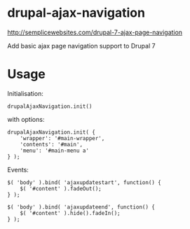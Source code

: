 drupal-ajax-navigation
======================

<http://semplicewebsites.com/drupal-7-ajax-page-navigation>

Add basic ajax page navigation support to Drupal 7

Usage
=====

Initialisation:

    drupalAjaxNavigation.init()
    
with options:

    drupalAjaxNavigation.init( {
        'wrapper': '#main-wrapper',
        'contents': '#main',
        'menu': '#main-menu a'
    } );

Events:

    $( 'body' ).bind( 'ajaxupdatestart', function() {
        $( '#content' ).fadeOut();
    } );
    
    $( 'body' ).bind( 'ajaxupdateend', function() {
        $( '#content' ).hide().fadeIn();
    } );
